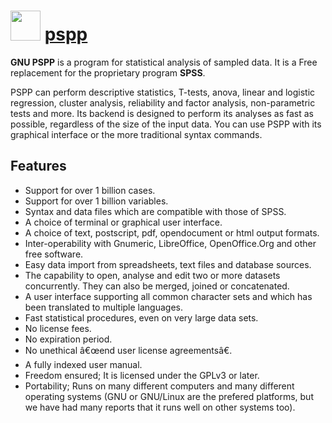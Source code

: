 # <img src="https://cdn.jsdelivr.net/gh/chocolatey/chocolatey-coreteampackages@588d16b30aa063f71d41ce18849cb42a23367d05/icons/pspp.png" width="48" height="48"/> [pspp](https://chocolatey.org/packages/pspp)


__GNU PSPP__ is a program for statistical analysis of sampled data. It is a Free replacement for the proprietary program __SPSS__.

PSPP can perform descriptive statistics, T-tests, anova, linear and logistic regression, cluster analysis, reliability and factor analysis, non-parametric tests and more. Its backend is designed to perform its analyses as fast as possible, regardless of the size of the input data. You can use PSPP with its graphical interface or the more traditional syntax commands.

## Features
- Support for over 1 billion cases.
- Support for over 1 billion variables.
- Syntax and data files which are compatible with those of SPSS.
- A choice of terminal or graphical user interface.
- A choice of text, postscript, pdf, opendocument or html output formats.
- Inter-operability with Gnumeric, LibreOffice, OpenOffice.Org and other free software.
- Easy data import from spreadsheets, text files and database sources.
- The capability to open, analyse and edit two or more datasets concurrently. They can also be merged, joined or concatenated.
- A user interface supporting all common character sets and which has been translated to multiple languages.
- Fast statistical procedures, even on very large data sets.
- No license fees.
- No expiration period.
- No unethical â€œend user license agreementsâ€.
- A fully indexed user manual.
- Freedom ensured; It is licensed under the GPLv3 or later.
- Portability; Runs on many different computers and many different operating systems (GNU or GNU/Linux are the prefered platforms, but we have had many reports that it runs well on other systems too).

